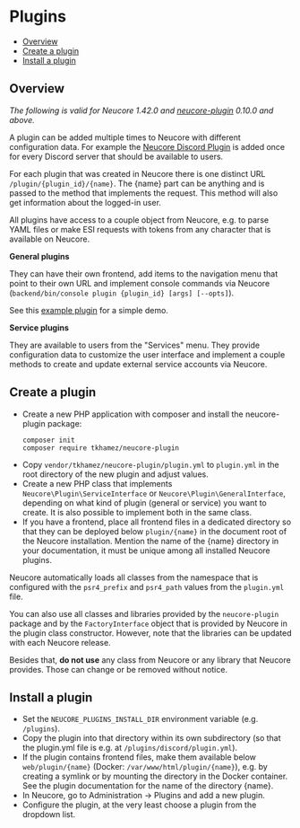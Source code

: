 # Plugins

<!-- toc -->

- [Overview](#overview)
- [Create a plugin](#create-a-plugin)
- [Install a plugin](#install-a-plugin)

<!-- tocstop -->

## Overview

_The following is valid for Neucore 1.42.0 and [neucore-plugin](https://github.com/tkhamez/neucore-plugin)
0.10.0 and above._

A plugin can be added multiple times to Neucore with different configuration data. For example the
[Neucore Discord Plugin](https://github.com/tkhamez/neucore-discord-plugin) is added once for every Discord
server that should be available to users.

For each plugin that was created in Neucore there is one distinct URL `/plugin/{plugin_id}/{name}`.
The {name} part can be anything and is passed to the method that implements the request. This method will also 
get information about the logged-in user.

All plugins have access to a couple object from Neucore, e.g. to parse YAML files or make ESI requests with
tokens from any character that is available on Neucore.

**General plugins**

They can have their own frontend, add items to the navigation menu that point to their own URL and
implement console commands via Neucore (`backend/bin/console plugin {plugin_id} [args] [--opts]`).

See this [example plugin](https://github.com/tkhamez/neucore-example-plugin) for a simple demo.

**Service plugins**

They are available to users from the "Services" menu. They provide configuration data to customize the 
user interface and implement a couple methods to create and update external service accounts via Neucore.


## Create a plugin

- Create a new PHP application with composer and install the neucore-plugin package:
  ```shell script
  composer init
  composer require tkhamez/neucore-plugin
  ```
- Copy `vendor/tkhamez/neucore-plugin/plugin.yml` to `plugin.yml` in the root directory of the new plugin
  and adjust values.
- Create a new PHP class that implements `Neucore\Plugin\ServiceInterface` or `Neucore\Plugin\GeneralInterface`,
  depending on what kind of plugin (general or service) you want to create. It is also possible to implement both
  in the same class.
- If you have a frontend, place all frontend files in a dedicated directory so that they can be deployed below
  `plugin/{name}` in the document root of the Neucore installation. Mention the name of the {name} directory in your 
  documentation, it must be unique among all installed Neucore plugins.

Neucore automatically loads all classes from the namespace that is configured with the `psr4_prefix` and 
`psr4_path` values from the `plugin.yml` file.

You can also use all classes and libraries provided by the `neucore-plugin` package and by the `FactoryInterface`
object that is provided by Neucore in the plugin class constructor. However, note that the libraries can be updated 
with each Neucore release.

Besides that, **do not use** any class from Neucore or any library that Neucore provides. Those can change or
be removed without notice.


## Install a plugin

- Set the `NEUCORE_PLUGINS_INSTALL_DIR` environment variable (e.g. `/plugins`).
- Copy the plugin into that directory within its own subdirectory (so that the plugin.yml file is e.g. 
  at `/plugins/discord/plugin.yml`).
- If the plugin contains frontend files, make them available below `web/plugin/{name}` (Docker: 
  `/var/www/html/plugin/{name}`), e.g. by creating a symlink or by mounting the directory in the Docker container. 
  See the plugin documentation for the name of the directory {name}.
- In Neucore, go to Administration -> Plugins and add a new plugin.
- Configure the plugin, at the very least choose a plugin from the dropdown list.

